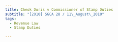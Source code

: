 ```yaml
---
title: Cheok Doris v Commissioner of Stamp Duties
subtitle: "[2010] SGCA 28 / 11\_August\_2010"
tags:
  - Revenue Law
  - Stamp Duties

---
```


